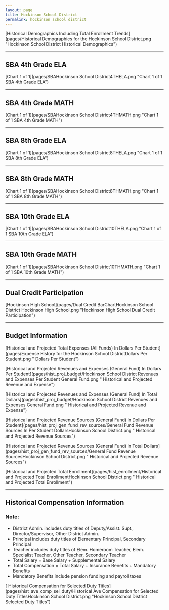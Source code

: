 ```yaml
---
layout: page
title: Hockinson School District
permalink: hockinson school district
---
```



[Historical Demographics Including Total Enrollment Trends](pages/Historical Demographics for the Hockinson School District.png "Hockinson School District Historical Demographics")

___

## SBA 4th Grade ELA

[Chart 1 of 1](pages/SBAHockinson School District4THELA.png "Chart 1 of 1 SBA 4th Grade ELA")


___

## SBA 4th Grade MATH

[Chart 1 of 1](pages/SBAHockinson School District4THMATH.png "Chart 1 of 1 SBA 4th Grade MATH")


___

## SBA 8th Grade ELA

[Chart 1 of 1](pages/SBAHockinson School District8THELA.png "Chart 1 of 1 SBA 8th Grade ELA")


___

## SBA 8th Grade MATH

[Chart 1 of 1](pages/SBAHockinson School District8THMATH.png "Chart 1 of 1 SBA 8th Grade MATH")


___

## SBA 10th Grade ELA

[Chart 1 of 1](pages/SBAHockinson School District10THELA.png "Chart 1 of 1 SBA 10th Grade ELA")


___

## SBA 10th Grade MATH

[Chart 1 of 1](pages/SBAHockinson School District10THMATH.png "Chart 1 of 1 SBA 10th Grade MATH")


___

## Dual Credit Participation

[Hockinson High School](pages/Dual Credit BarChartHockinson School District Hockinson High School.png "Hockinson High School Dual Credit Participation")


___

## Budget Information

[Historical and Projected Total Expenses (All Funds) In Dollars Per Student](pages/Expense History for the Hockinson School DistrictDollars Per Student.png " Dollars Per Student")

[Historical and Projected Revenues and Expenses (General Fund) In Dollars Per Student](pages/hist_proj_budget/Hockinson School District Revenues and Expenses Per Student General Fund.png " Historical and Projected Revenue and Expense")

[Historical and Projected Revenues and Expenses (General Fund) In Total Dollars](pages/hist_proj_budget/Hockinson School District Revenues and Expenses General Fund.png " Historical and Projected Revenue and Expense")

[Historical and Projected Revenue Sources (General Fund) In Dollars Per Student](pages/hist_proj_gen_fund_rev_sources/General Fund Revenue Sources In Per Student DollarsHockinson School District.png " Historical and Projected Revenue Sources")

[Historical and Projected Revenue Sources (General Fund) In Total Dollars](pages/hist_proj_gen_fund_rev_sources/General Fund Revenue SourcesHockinson School District.png " Historical and Projected Revenue Sources")

[Historical and Projected Total Enrollment](pages/hist_enrollment/Historical and Projected Total EnrollmentHockinson School District.png " Historical and Projected Total Enrollment")


___

## Historical Compensation Information
### Note:
- District Admin. includes duty titles of Deputy/Assist. Supt., Director/Supervisor, Other District Admin.
- Principal includes duty titles of Elementary Principal, Secondary Principal
- Teacher includes duty titles of Elem. Homeroom Teacher, Elem. Specialist Teacher, Other Teacher, Secondary Teacher
- Total Salary = Base Salary + Supplemental Salary
- Total Compensation = Total Salary + Insurance Benefits + Mandatory Benefits
- Mandatory Benefits include pension funding and payroll taxes

[ Historical Compensation for Selected Duty Titles](pages/hist_ave_comp_sel_duty/Historical Ave Compensation for Selected Duty TitlesHockinson School District.png "Hockinson School District Selected Duty Titles")

